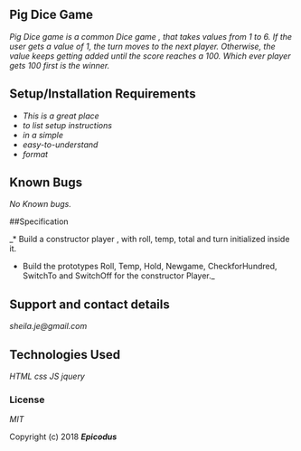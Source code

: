 ## Pig Dice Game

_Pig Dice game is a common Dice game , that takes values from 1 to 6. If the user gets a value of 1, the turn moves to the next player. Otherwise, the value keeps getting added until the score reaches a 100. Which ever player gets 100 first is the winner._

## Setup/Installation Requirements

* _This is a great place_
* _to list setup instructions_
* _in a simple_
* _easy-to-understand_
* _format_

## Known Bugs

_No Known bugs._

##Specification

_* Build a constructor player , with roll, temp, total and turn initialized inside it.
* Build the prototypes Roll, Temp, Hold, Newgame, CheckforHundred, SwitchTo and SwitchOff for the constructor Player._

## Support and contact details

_sheila.je@gmail.com_

## Technologies Used

_HTML
css
JS
jquery_

### License

*MIT*

Copyright (c) 2018 **_Epicodus_**
